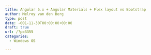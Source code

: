 ```yaml
---
title: Angular 5.x + Angular Materials + Flex layout vs Bootstrap
author: Melroy van den Berg
type: post
date: -001-11-30T00:00:00+00:00
draft: true
url: /?p=3355
categories:
  - Windows OS

---
```

